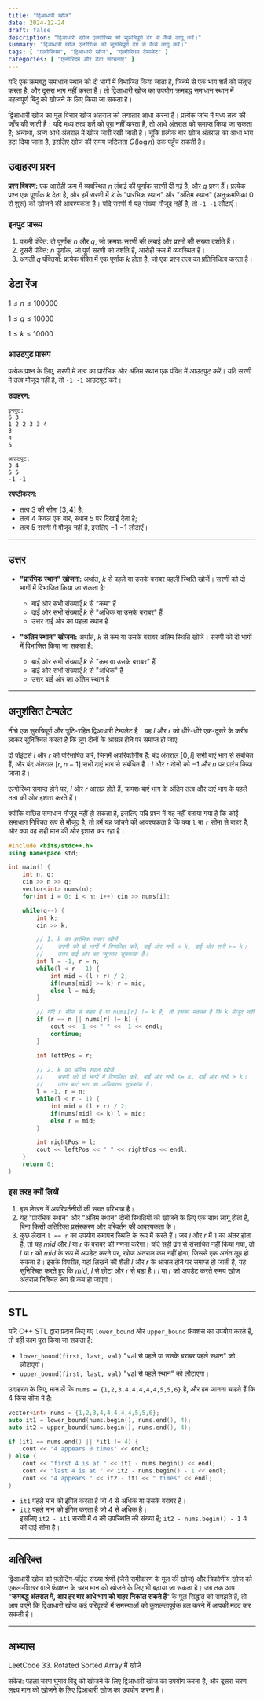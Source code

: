 ```yaml
---
title: "द्विआधारी खोज"
date: 2024-12-24
draft: false
description: "द्विआधारी खोज एल्गोरिथ्म को सुरुचिपूर्ण ढंग से कैसे लागू करें।"
summary: "द्विआधारी खोज एल्गोरिथ्म को सुरुचिपूर्ण ढंग से कैसे लागू करें।"
tags: [ "एल्गोरिथम", "द्विआधारी खोज", "एल्गोरिथम टेम्पलेट" ]
categories: [ "एल्गोरिदम और डेटा संरचनाएं" ]
---
```


यदि एक क्रमबद्ध समाधान स्थान को दो भागों में विभाजित किया जाता है, जिनमें से एक भाग शर्त को संतुष्ट करता है, और दूसरा भाग नहीं करता है। तो द्विआधारी खोज का उपयोग क्रमबद्ध समाधान स्थान में महत्वपूर्ण बिंदु को खोजने के लिए किया जा सकता है।

द्विआधारी खोज का मूल विचार खोज अंतराल को लगातार आधा करना है। प्रत्येक जांच में मध्य तत्व की जाँच की जाती है। यदि मध्य तत्व शर्त को पूरा नहीं करता है, तो आधे अंतराल को समाप्त किया जा सकता है; अन्यथा, अन्य आधे अंतराल में खोज जारी रखी जाती है। चूंकि प्रत्येक बार खोज अंतराल का आधा भाग हटा दिया जाता है, इसलिए खोज की समय जटिलता $O(\log n)$ तक पहुँच सकती है।

## उदाहरण प्रश्न

**प्रश्न विवरण:**
एक आरोही क्रम में व्यवस्थित $n$ लंबाई की पूर्णांक सरणी दी गई है, और $q$ प्रश्न हैं। प्रत्येक प्रश्न एक पूर्णांक $k$ देता है, और हमें सरणी में $k$ के "प्रारंभिक स्थान" और "अंतिम स्थान" (अनुक्रमणिका 0 से शुरू) को खोजने की आवश्यकता है। यदि सरणी में यह संख्या मौजूद नहीं है, तो `-1 -1` लौटाएँ।

### इनपुट प्रारूप

1. पहली पंक्ति: दो पूर्णांक $n$ और $q$, जो क्रमशः सरणी की लंबाई और प्रश्नों की संख्या दर्शाते हैं।
2. दूसरी पंक्ति: $n$ पूर्णांक, जो पूर्ण सरणी को दर्शाते हैं, आरोही क्रम में व्यवस्थित हैं।
3. अगली $q$ पंक्तियाँ: प्रत्येक पंक्ति में एक पूर्णांक $k$ होता है, जो एक प्रश्न तत्व का प्रतिनिधित्व करता है।

## डेटा रेंज

$1 \leq n \leq 100000$

$1 \leq q \leq 10000$

$1 \leq k \leq 10000$

### आउटपुट प्रारूप

प्रत्येक प्रश्न के लिए, सरणी में तत्व का प्रारंभिक और अंतिम स्थान एक पंक्ति में आउटपुट करें। यदि सरणी में तत्व मौजूद नहीं है, तो `-1 -1` आउटपुट करें।

**उदाहरण:**

```
इनपुट:
6 3
1 2 2 3 3 4
3
4
5

आउटपुट:
3 4
5 5
-1 -1
```

**स्पष्टीकरण:**

- तत्व $3$ की सीमा $[3, 4]$ है;
- तत्व $4$ केवल एक बार, स्थान $5$ पर दिखाई देता है;
- तत्व $5$ सरणी में मौजूद नहीं है, इसलिए $-1$ $-1$ लौटाएँ।

---

## उत्तर

- **"प्रारंभिक स्थान" खोजना:**
  अर्थात, $k$ से पहले या उसके बराबर पहली स्थिति खोजें। सरणी को दो भागों में विभाजित किया जा सकता है:
    - बाईं ओर सभी संख्याएँ $k$ से "कम" हैं
    - दाईं ओर सभी संख्याएँ $k$ से "अधिक या उसके बराबर" हैं
    - उत्तर दाईं ओर का पहला स्थान है

- **"अंतिम स्थान" खोजना:**
  अर्थात, $k$ से कम या उसके बराबर अंतिम स्थिति खोजें। सरणी को दो भागों में विभाजित किया जा सकता है:
    - बाईं ओर सभी संख्याएँ $k$ से "कम या उसके बराबर" हैं
    - दाईं ओर सभी संख्याएँ $k$ से "अधिक" हैं
    - उत्तर बाईं ओर का अंतिम स्थान है

---

## अनुशंसित टेम्पलेट

नीचे एक सुरुचिपूर्ण और त्रुटि-रहित द्विआधारी टेम्पलेट है। यह $l$ और $r$ को धीरे-धीरे एक-दूसरे के करीब लाकर सुनिश्चित करता है कि लूप दोनों के आसन्न होने पर समाप्त हो जाए:

दो पॉइंटर्स $l$ और $r$ को परिभाषित करें, जिनमें अपरिवर्तनीय हैं: बंद अंतराल $[0, l]$ सभी बाएं भाग से संबंधित हैं, और बंद अंतराल $[r, n - 1]$ सभी दाएं भाग से संबंधित हैं। $l$ और $r$ दोनों को $-1$ और $n$ पर प्रारंभ किया जाता है।

एल्गोरिथ्म समाप्त होने पर, $l$ और $r$ आसन्न होते हैं, क्रमशः बाएं भाग के अंतिम तत्व और दाएं भाग के पहले तत्व की ओर इशारा करते हैं।

क्योंकि वांछित समाधान मौजूद नहीं हो सकता है, इसलिए यदि प्रश्न में यह नहीं बताया गया है कि कोई समाधान निश्चित रूप से मौजूद है, तो हमें यह जांचने की आवश्यकता है कि क्या `l` या `r` सीमा से बाहर है, और क्या वह सही मान की ओर इशारा कर रहा है।

```cpp
#include <bits/stdc++.h>
using namespace std;

int main() {
    int n, q;
    cin >> n >> q;
    vector<int> nums(n);
    for(int i = 0; i < n; i++) cin >> nums[i];

    while(q--) {
        int k;
        cin >> k;

        // 1. k का प्रारंभिक स्थान खोजें
        //    सरणी को दो भागों में विभाजित करें, बाईं ओर सभी < k, दाईं ओर सभी >= k।
        //    उत्तर दाईं ओर का न्यूनतम सूचकांक है।
        int l = -1, r = n;
        while(l < r - 1) {
            int mid = (l + r) / 2;
            if(nums[mid] >= k) r = mid; 
            else l = mid;
        }

        // यदि r सीमा से बाहर है या nums[r] != k है, तो इसका मतलब है कि k मौजूद नहीं है
        if (r == n || nums[r] != k) {
            cout << -1 << " " << -1 << endl;
            continue;
        }

        int leftPos = r;

        // 2. k का अंतिम स्थान खोजें
        //    सरणी को दो भागों में विभाजित करें, बाईं ओर सभी <= k, दाईं ओर सभी > k।
        //    उत्तर बाएं भाग का अधिकतम सूचकांक है।
        l = -1, r = n;
        while(l < r - 1) {
            int mid = (l + r) / 2;
            if(nums[mid] <= k) l = mid;
            else r = mid;
        }

        int rightPos = l;
        cout << leftPos << " " << rightPos << endl;
    }
    return 0;
}
```

### इस तरह क्यों लिखें

1. इस लेखन में अपरिवर्तनीयों की सख्त परिभाषा है।
2. यह "प्रारंभिक स्थान" और "अंतिम स्थान" दोनों स्थितियों को खोजने के लिए एक साथ लागू होता है, बिना किसी अतिरिक्त प्रसंस्करण और परिवर्तन की आवश्यकता के।
3. कुछ लेखन `l == r` का उपयोग समापन स्थिति के रूप में करते हैं। जब $l$ और $r$ में $1$ का अंतर होता है, तो यह $mid$ और $l$ या $r$ के बराबर की गणना करेगा। यदि सही ढंग से संसाधित नहीं किया गया, तो $l$ या $r$ को $mid$ के रूप में अपडेट करने पर, खोज अंतराल कम नहीं होगा, जिससे एक अनंत लूप हो सकता है। इसके विपरीत, यहां लिखने की शैली $l$ और $r$ के आसन्न होने पर समाप्त हो जाती है, यह सुनिश्चित करते हुए कि $mid$, $l$ से छोटा और $r$ से बड़ा है। $l$ या $r$ को अपडेट करते समय खोज अंतराल निश्चित रूप से कम हो जाएगा।

---

## STL

यदि C++ STL द्वारा प्रदान किए गए `lower_bound` और `upper_bound` फ़ंक्शंस का उपयोग करते हैं, तो वही काम पूरा किया जा सकता है:

- `lower_bound(first, last, val)` "val से पहले या उसके बराबर पहले स्थान" को लौटाएगा।
- `upper_bound(first, last, val)` "val से पहले स्थान" को लौटाएगा।

उदाहरण के लिए, मान लें कि `nums = {1,2,3,4,4,4,4,4,5,5,6}` है, और हम जानना चाहते हैं कि 4 किस सीमा में है:

```cpp
vector<int> nums = {1,2,3,4,4,4,4,4,5,5,6};
auto it1 = lower_bound(nums.begin(), nums.end(), 4);
auto it2 = upper_bound(nums.begin(), nums.end(), 4);

if (it1 == nums.end() || *it1 != 4) {
    cout << "4 appears 0 times" << endl;
} else {
    cout << "first 4 is at " << it1 - nums.begin() << endl;
    cout << "last 4 is at " << it2 - nums.begin() - 1 << endl;
    cout << "4 appears " << it2 - it1 << " times" << endl;
}
```

- `it1` पहले मान को इंगित करता है जो $4$ से अधिक या उसके बराबर है।
- `it2` पहले मान को इंगित करता है जो $4$ से अधिक है।  
  इसलिए `it2 - it1` सरणी में $4$ की उपस्थिति की संख्या है; `it2 - nums.begin() - 1` $4$ की दाईं सीमा है।

---

## अतिरिक्त

द्विआधारी खोज को फ़्लोटिंग-पॉइंट संख्या श्रेणी (जैसे समीकरण के मूल की खोज) और त्रिकोणीय खोज को एकल-शिखर वाले फ़ंक्शन के चरम मान को खोजने के लिए भी बढ़ाया जा सकता है।
जब तक आप "**क्रमबद्ध अंतराल में, आप हर बार आधे भाग को बाहर निकाल सकते हैं**" के मूल सिद्धांत को समझते हैं, तो आप पाएंगे कि द्विआधारी खोज कई परिदृश्यों में समस्याओं को कुशलतापूर्वक हल करने में आपकी मदद कर सकती है।

---

## अभ्यास

LeetCode 33. Rotated Sorted Array में खोजें

संकेत: पहला चरण घुमाव बिंदु को खोजने के लिए द्विआधारी खोज का उपयोग करना है, और दूसरा चरण लक्ष्य मान को खोजने के लिए द्विआधारी खोज का उपयोग करना है।